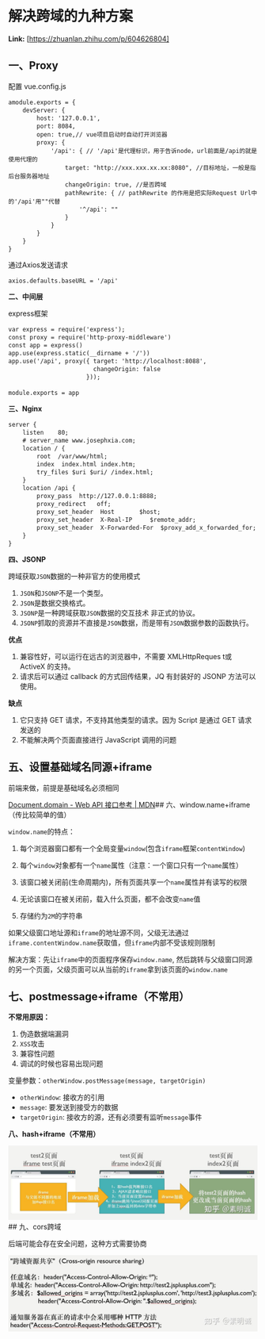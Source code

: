 # 解决跨域的九种方案



 **Link:** [https://zhuanlan.zhihu.com/p/604626804]

## 一、Proxy  

配置 vue.config.js

```
amodule.exports = {
    devServer: {
        host: '127.0.0.1',
        port: 8084,
        open: true,// vue项目启动时自动打开浏览器
        proxy: {
            '/api': { // '/api'是代理标识，用于告诉node，url前面是/api的就是使用代理的
                target: "http://xxx.xxx.xx.xx:8080", //目标地址，一般是指后台服务器地址
                changeOrigin: true, //是否跨域
                pathRewrite: { // pathRewrite 的作用是把实际Request Url中的'/api'用""代替
                    '^/api': "" 
                }
            }
        }
    }
}
```

通过Axios发送请求

```
axios.defaults.baseURL = '/api'
```

**二、中间层**

express框架

```
var express = require('express');
const proxy = require('http-proxy-middleware')
const app = express()
app.use(express.static(__dirname + '/'))
app.use('/api', proxy({ target: 'http://localhost:8088', 
                        changeOrigin: false
                      }));

module.exports = app

```

**三、Nginx** 

```
server {
    listen    80;
    # server_name www.josephxia.com;
    location / {
        root  /var/www/html;
        index  index.html index.htm;
        try_files $uri $uri/ /index.html;
    }
    location /api {
        proxy_pass  http://127.0.0.1:8888;
        proxy_redirect   off;
        proxy_set_header  Host       $host;
        proxy_set_header  X-Real-IP     $remote_addr;
        proxy_set_header  X-Forwarded-For  $proxy_add_x_forwarded_for;
    }
}

```

**四、JSONP**

跨域获取`JSON`数据的一种非官方的使用模式

1. `JSON`和`JSONP`不是一个类型。
2. `JSON`是数据交换格式。
3. `JSONP`是一种跨域获取`JSON`数据的交互技术 非正式的协议。
4. `JSONP`抓取的资源并不直接是`JSON`数据，而是带有`JSON`数据参数的函数执行。

**优点**

1. 兼容性好，可以运行在远古的浏览器中，不需要 XMLHttpReques t或 ActiveX 的支持。
2. 请求后可以通过 callback 的方式回传结果，JQ 有封装好的 JSONP 方法可以使用。

**缺点**

1. 它只支持 GET 请求，不支持其他类型的请求。因为 Script 是通过 GET 请求发送的
2. 不能解决两个页面直接进行 JavaScript 调用的问题

## 五、设置基础域名同源+iframe  

前端来做，前提是基础域名必须相同

[Document.domain - Web API 接口参考 | MDN](https://developer.mozilla.org/zh-CN/docs/Web/API/Document/domain)## 六、window.name+iframe（传比较简单的值）  

`window.name`的特点：

1. 每个浏览器窗口都有一个全局变量`window`(包含`iframe`框架`contentWindow`)

2. 每个`window`对象都有一个`name`属性（注意：一个窗口只有一个`name`属性）

3. 该窗口被关闭前(生命周期内)，所有页面共享一个`name`属性并有读写的权限

4. 无论该窗口在被关闭前，载入什么页面，都不会改变`name`值

5. 存储约为`2M`的字符串

如果父级窗口地址源和`iframe`的地址源不同，父级无法通过`iframe.contentWindow.name`获取值，但`iframe`内部不受该规则限制

解决方案：先让`iframe`中的页面程序保存`window.name`, 然后跳转与父级窗口同源的另一个页面，父级页面可以从当前的`iframe`拿到该页面的`window.name`

## 七、postmessage+iframe（不常用）  

**不常用原因：**

1. 伪造数据端漏洞
2. `XSS`攻击
3. 兼容性问题
4. 调试的时候也容易出现问题

变量参数：`otherWindow.postMessage(message, targetOrigin)`

* `otherWindow`: 接收方的引用
* `message`: 要发送到接受方的数据
* `targetOrigin`: 接收方的源，还有必须要有监听`message`事件

**八、hash+iframe（不常用）**

![e0d765cff3769a77cd9906828427d3b9](../image/e0d765cff3769a77cd9906828427d3b9.jpg)## 九、cors跨域  

后端可能会存在安全问题，这种方式需要协商

  


![89910dfd25b533653c07cb085e44dbe4](../image/89910dfd25b533653c07cb085e44dbe4.jpg)
